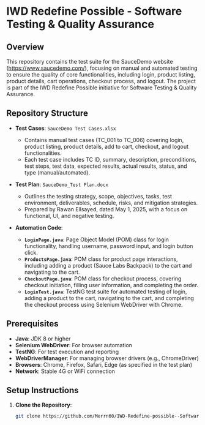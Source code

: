 # IWD Redefine Possible - Software Testing & Quality Assurance

## Overview
This repository contains the test suite for the SauceDemo website (https://www.saucedemo.com/), focusing on manual and automated testing to ensure the quality of core functionalities, including login, product listing, product details, cart operations, checkout process, and logout. The project is part of the IWD Redefine Possible initiative for Software Testing & Quality Assurance.

## Repository Structure
- **Test Cases**: `SauceDemo Test Cases.xlsx`
  - Contains manual test cases (TC_001 to TC_006) covering login, product listing, product details, add to cart, checkout, and logout functionalities.
  - Each test case includes TC ID, summary, description, preconditions, test steps, test data, expected results, actual results, status, and type (manual/automated).
  
- **Test Plan**: `SauceDemo_Test Plan.docx`
  - Outlines the testing strategy, scope, objectives, tasks, test environment, deliverables, schedule, risks, and mitigation strategies.
  - Prepared by Rawan Ellsayed, dated May 1, 2025, with a focus on functional, UI, and negative testing.

- **Automation Code**:
  - **`LoginPage.java`**: Page Object Model (POM) class for login functionality, handling username, password input, and login button click.
  - **`ProductsPage.java`**: POM class for product page interactions, including adding a product (Sauce Labs Backpack) to the cart and navigating to the cart.
  - **`CheckoutPage.java`**: POM class for checkout process, covering checkout initiation, filling user information, and completing the order.
  - **`LoginTest.java`**: TestNG test suite for automated testing of login, adding a product to the cart, navigating to the cart, and completing the checkout process using Selenium WebDriver with Chrome.

## Prerequisites
- **Java**: JDK 8 or higher
- **Selenium WebDriver**: For browser automation
- **TestNG**: For test execution and reporting
- **WebDriverManager**: For managing browser drivers (e.g., ChromeDriver)
- **Browsers**: Chrome, Firefox, Safari, Edge (as specified in the test plan)
- **Network**: Stable 4G or WiFi connection

## Setup Instructions
1. **Clone the Repository**:
   ```bash
   git clone https://github.com/Merrn60/IWD-Redefine-possible--Software-Testing-Quality-assurance.git
